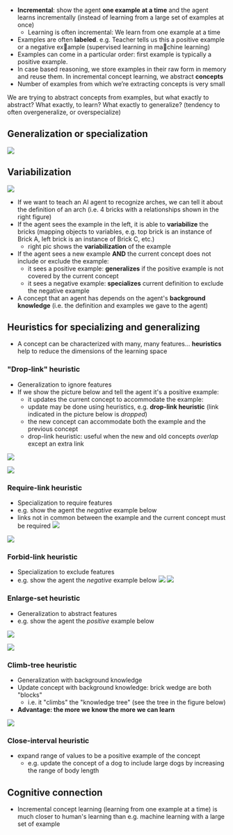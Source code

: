 
- **Incremental**: show the agent **one example at a time** and the agent learns incrementally (instead of learning from a large set of examples at once)
	- Learning is often incremental: We learn from one example at a time
- Examples are often **labeled**. e.g. Teacher tells us this a positive example or a negative example (supervised learning in machine learning)
- Examples can come in a particular order: first example is typically a positive example. 
- In case based reasoning, we store examples in their raw form in memory and reuse them. In incremental concept learning, we abstract **concepts** 
- Number of examples from which we’re extracting concepts is very small

We are trying to abstract concepts from examples, but what exactly to abstract? What exactly, to learn? What exactly to generalize? (tendency to often overgeneralize, or overspecialize)

## Generalization or specialization


![](img/incremental-concept-learning.png)


## Variabilization

![](img/variabilization.png)

- If we want to teach an AI agent to recognize arches, we can tell it about the definition of an arch (i.e. 4 bricks with a relationships shown in the right figure)
- If the agent sees the example in the left, it is able to **variabilize** the bricks (mapping objects to variables, e.g. top brick is an instance of Brick A, left brick is an instance of Brick C, etc.)
	- right pic shows the **variabilization** of the example
- If the agent sees a new example **AND** the current concept does not include or exclude the example:
	- it sees a positive example: **generalizes** if the positive example is not covered by the current concept
	- it sees a negative example: **specializes** current definition to exclude the negative example
- A concept that an agent has depends on the agent's **background knowledge** (i.e. the definition and examples we gave to the agent)

## Heuristics for specializing and generalizing

- A concept can be characterized with many, many features... **heuristics** help to reduce the dimensions of the learning space

### "Drop-link" heuristic
- Generalization to ignore features
- If we show the picture below and tell the agent it's a positive example:
	- it updates the current concept to accommodate the example:
	- update may be done using heuristics, e.g. **drop-link heuristic** (link indicated in the picture below is *dropped*)
	- the new concept can accommodate both the example and the previous concept
	- drop-link heuristic: useful when the new and old concepts *overlap* except an extra link


![](img/20231006133856.png)

![](img/20231006135027.png)

### Require-link heuristic
- Specialization to require features
- e.g. show the agent the *negative* example below
- links not in common between the example and the current concept must be required
![](img/20231006135211.png)

![](img/20231006135341.png)

### Forbid-link heuristic
- Specialization to exclude features
- e.g. show the agent the *negative* example below
![](img/20231006135604.png)
![](img/20231006135823.png)
### Enlarge-set heuristic
- Generalization to abstract features
- e.g. show the agent the *positive* example below

![](img/20231006140144.png)


![](img/20231006140110.png)

### Climb-tree heuristic
- Generalization with background knowledge
- Update concept with background knowledge: brick wedge are both "blocks"
	- i.e. it "climbs" the "knowledge tree" (see the tree in the figure below)
- **Advantage: the more we know the more we can learn**

![](img/20231006140515.png)
### Close-interval heuristic
- expand range of values to be a positive example of the concept
	- e.g. update the concept of a dog to include large dogs by increasing the range of body length

## Cognitive connection

-  Incremental concept learning (learning from one example at a time) is much closer to human's learning than e.g. machine learning with a large set of example
